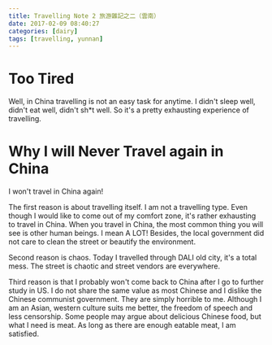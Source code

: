 ```yaml
---
title: Travelling Note 2 旅游雜記之二（雲南）
date: 2017-02-09 08:40:27
categories: [dairy]
tags: [travelling, yunnan]
---
```


# Too Tired

Well, in China travelling is not an easy task for anytime. I didn't sleep well, didn't eat well, didn't sh*t well. So it's a pretty exhausting experience of travelling.

# Why I will Never Travel again in China

I won't travel in China again! 

The first reason is about travelling itself. I am not a travelling type. Even though I would like to come out of my comfort zone, it's rather exhausting to travel in China. When you travel in China, the most common thing you will see is other human beings. I mean A LOT! Besides, the local government did not care to clean the street or beautify the environment. 

Second reason is chaos. Today I travelled through DALI old city, it's a total mess. The street is chaotic and street vendors are everywhere. 

Third reason is that I probably won't come back to China after I go to further study in US. I do not share the same value as most Chinese and I dislike the Chinese communist government. They are simply horrible to me. Although I am an Asian, western culture suits me better, the freedom of speech and less censorship. Some people may argue about delicious Chinese food, but what I need is meat. As long as there are enough eatable meat, I am satisfied. 